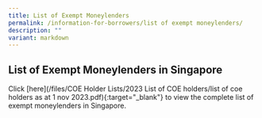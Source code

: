 ```yaml
---
title: List of Exempt Moneylenders
permalink: /information-for-borrowers/list of exempt moneylenders/
description: ""
variant: markdown
---
```

List of Exempt Moneylenders in Singapore
---
Click [here](/files/COE Holder Lists/2023 List of COE holders/list of coe holders as at 1 nov 2023.pdf){:target="_blank"} to view the complete list of exempt moneylenders in Singapore.